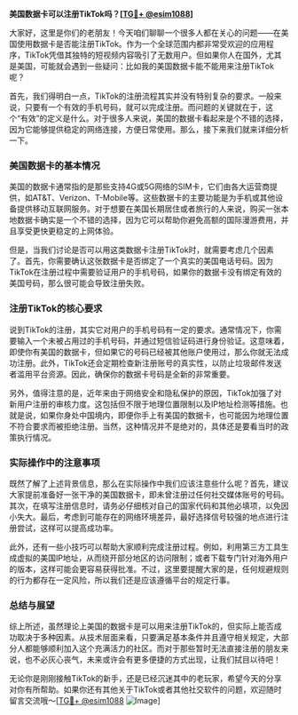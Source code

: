 **美国数据卡可以注册TikTok吗？[[TG💪+ @esim1088](https://t.me/s/esim1088)]**

大家好，这里是你们的老朋友！今天咱们聊聊一个很多人都在关心的问题——在美国使用数据卡是否能注册TikTok。作为一个全球范围内都非常受欢迎的应用程序，TikTok凭借其独特的短视频内容吸引了无数用户。但如果你人在国外，尤其是美国，可能就会遇到一些疑问：比如我的美国数据卡能不能用来注册TikTok呢？

首先，我们得明白一点，TikTok的注册流程其实并没有特别复杂的要求。一般来说，只要有一个有效的手机号码，就可以完成注册。而问题的关键就在于，这个“有效”的定义是什么。对于很多人来说，美国的数据卡看起来是个不错的选择，因为它能够提供稳定的网络连接，方便日常使用。那么，接下来我们就来详细分析一下。

### 美国数据卡的基本情况

美国的数据卡通常指的是那些支持4G或5G网络的SIM卡，它们由各大运营商提供，如AT&T、Verizon、T-Mobile等。这些数据卡的主要功能是为手机或其他设备提供移动互联网服务。对于想要在美国长期居住或者旅行的人来说，购买一张本地数据卡确实是一个不错的选择，因为它可以帮助你避免高额的国际漫游费用，并且享受更快更稳定的上网体验。

但是，当我们讨论是否可以用这类数据卡注册TikTok时，就需要考虑几个因素了。首先，你需要确认这张数据卡是否绑定了一个真实的美国电话号码。因为TikTok在注册过程中需要验证用户的手机号码，如果你的数据卡没有绑定有效的美国号码，那么很可能会导致注册失败。

### 注册TikTok的核心要求

说到TikTok的注册，其实它对用户的手机号码有一定的要求。通常情况下，你需要输入一个未被占用过的手机号码，并通过短信验证码进行身份验证。这意味着，即使你有美国的数据卡，但如果它的号码已经被其他账户使用过，那么你就无法成功注册。此外，TikTok还会定期检查新注册账号的真实性，以防止垃圾邮件发送者滥用平台资源。因此，确保你的数据卡号码是全新的非常重要。

另外，值得注意的是，近年来由于网络安全和隐私保护的原因，TikTok加强了对新用户注册的审核力度。这包括但不限于地理位置限制以及IP地址检测等措施。也就是说，如果你身处中国境内，即便你手上有美国的数据卡，也可能因为地理位置不符合要求而被拒绝注册。当然，这种情况并不是绝对的，具体还是要看当时的政策执行情况。

### 实际操作中的注意事项

既然了解了上述背景信息，那么在实际操作中我们应该注意些什么呢？首先，建议大家提前准备好一张干净的美国数据卡，即未曾注册过任何社交媒体账号的号码。其次，在填写注册信息时，请务必仔细核对自己的国家代码和其他必填项，以免因小失大。最后，考虑到可能存在的网络环境差异，最好选择信号较强的地点进行注册尝试，这样可以提高成功率。

此外，还有一些小技巧可以帮助大家顺利完成注册过程。例如，利用第三方工具生成虚拟的美国IP地址，从而绕开部分地区的访问限制；或者下载专门针对海外用户的版本，这样可能会更容易获得批准。不过，这里要提醒大家的是，任何规避规则的行为都存在一定风险，所以我们还是应该遵循平台的规定行事。

### 总结与展望

综上所述，虽然理论上美国的数据卡是可以用来注册TikTok的，但实际上能否成功取决于多种因素。从技术层面来看，只要满足基本条件并且遵守相关规定，大部分人都能够顺利加入这个充满活力的社区。而对于那些暂时无法直接注册的朋友来说，也不必灰心丧气，未来或许会有更多便捷的方式出现，让我们拭目以待吧！

无论你是刚刚接触TikTok的新手，还是已经沉迷其中的老玩家，希望今天的分享对你有所帮助。如果你还有其他关于TikTok或者其他社交软件的问题，欢迎随时留言交流哦～[[TG💪+ @esim1088](https://t.me/s/esim1088) ![Image](https://i.postimg.cc/4NQfJmqS/Snipaste-2025-05-13-00-14-12.png)]